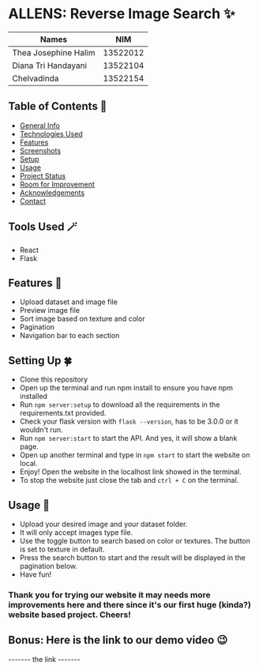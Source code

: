 # ALLENS: Reverse Image Search ✨

| Names                  | NIM      |
| ---------------------- |:--------:|
| Thea Josephine Halim   | 13522012 |
| Diana Tri Handayani    | 13522104 |
| Chelvadinda            | 13522154 |

## Table of Contents 💫
* [General Info](#general-information)
* [Technologies Used](#technologies-used)
* [Features](#features)
* [Screenshots](#screenshots)
* [Setup](#setup)
* [Usage](#usage)
* [Project Status](#project-status)
* [Room for Improvement](#room-for-improvement)
* [Acknowledgements](#acknowledgements)
* [Contact](#contact)

## Tools Used 🪄
- React
- Flask

## Features 🎈
- Upload dataset and image file
- Preview image file
- Sort image based on texture and color
- Pagination
- Navigation bar to each section

## Setting Up 🍀
- Clone this repository 
- Open up the terminal and run npm install to ensure you have npm installed
- Run `npm server:setup` to download all the requirements in the requirements.txt provided.
- Check your flask version with `flask --version`, has to be 3.0.0 or it wouldn't run.
- Run `npm server:start` to start the API. And yes, it will show a blank page.
- Open up another terminal and type in `npm start` to start the website on local.
- Enjoy! Open the website in the localhost link showed in the terminal.
- To stop the website just close the tab and `ctrl + C` on the terminal.

## Usage 🌿
- Upload your desired image and your dataset folder.
- It will only accept images type file.
- Use the toggle button to search based on color or textures. The button is set to texture in default.
- Press the search button to start and the result will be displayed in the pagination below.
- Have fun!

### Thank you for trying our website it may needs more improvements here and there since it's our first huge (kinda?) website based project. Cheers! 

## Bonus: Here is the link to our demo video 😉
------- the link ------- 